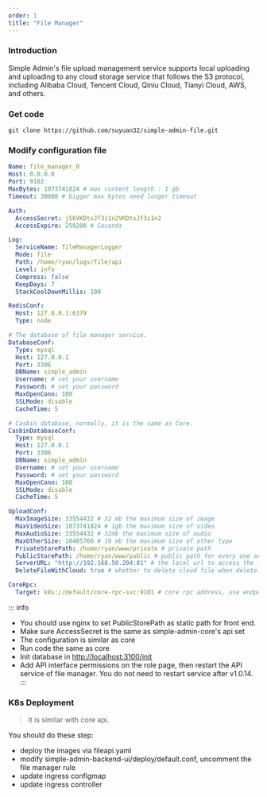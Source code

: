 ```yaml
---
order: 1
title: "File Manager"
---
```


### Introduction

Simple Admin's file upload management service supports local uploading and uploading to any cloud storage service that follows the S3 protocol, including Alibaba Cloud, Tencent Cloud, Qiniu Cloud, Tianyi Cloud, AWS, and others.

### Get code

```shell
git clone https://github.com/suyuan32/simple-admin-file.git
```

### Modify configuration file

```yaml
Name: file_manager_0
Host: 0.0.0.0
Port: 9102
MaxBytes: 1073741824 # max content length : 1 gb
Timeout: 30000 # bigger max bytes need longer timeout

Auth:
  AccessSecret: jS6VKDtsJf3z1n2VKDtsJf3z1n2
  AccessExpire: 259200 # Seconds

Log:
  ServiceName: fileManagerLogger
  Mode: file
  Path: /home/ryan/logs/file/api
  Level: info
  Compress: false
  KeepDays: 7
  StackCoolDownMillis: 100

RedisConf:
  Host: 127.0.0.1:6379
  Type: node

# The database of file manager service.
DatabaseConf:
  Type: mysql
  Host: 127.0.0.1
  Port: 3306
  DBName: simple_admin
  Username: # set your username
  Password: # set your password
  MaxOpenConn: 100
  SSLMode: disable
  CacheTime: 5

# Casbin database, normally, it is the same as Core.
CasbinDatabaseConf:
  Type: mysql
  Host: 127.0.0.1
  Port: 3306
  DBName: simple_admin
  Username: # set your username
  Password: # set your password
  MaxOpenConn: 100
  SSLMode: disable
  CacheTime: 5

UploadConf:
  MaxImageSize: 33554432 # 32 mb the maximum size of image
  MaxVideoSize: 1073741824 # 1gb the maximum size of video
  MaxAudioSize: 33554432 # 32mb the maximum size of audio
  MaxOtherSize: 10485760 # 10 mb the maximum size of other type
  PrivateStorePath: /home/ryan/www/private # private path
  PublicStorePath: /home/ryan/www/public # public path for every one access e.g. nginx path
  ServerURL: "http://192.168.50.204:81" # the local url to access the files
  DeleteFileWithCloud: true # whether to delete cloud file when delete the data in database

CoreRpc:
  Target: k8s://default/core-rpc-svc:9101 # core rpc address, use endpoint in local | core 服务RPC地址，本地测试使用直连
```

::: info

- You should use nginx to set PublicStorePath as static path for front end.
- Make sure AccessSecret is the same as simple-admin-core's api set
- The configuration is similar as core
- Run code the same as core
- Init database in <http://localhost:3100/init>
- Add API interface permissions on the role page, then restart the API service of file manager. You do not need to restart service after v1.0.14.
  :::

### K8s Deployment

> It is similar with core api.

You should do these step:

- deploy the images via fileapi.yaml
- modify simple-admin-backend-ui/deploy/default.conf, uncomment the file manager rule
- update ingress configmap
- update ingress controller
